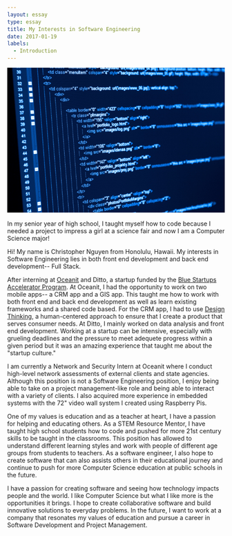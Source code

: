 ```yaml
---
layout: essay
type: essay
title: My Interests in Software Engineering
date: 2017-01-19
labels:
  - Introduction
---
```


<img class="ui medium left floated image" src="../images/soft.jpg">

In my senior year of high school, I taught myself how to code because I needed a project to impress a girl at a science fair and now I am a Computer Science major! 

Hi! My name is Christopher Nguyen from Honolulu, Hawaii. My interests in Software Engineering lies in both front end development and back end development-- Full Stack. 

After interning at [Oceanit](http://www.oceanit.com/) and Ditto, a startup funded by the [Blue Startups Accelerator Program](http://bluestartups.com/). At Oceanit, I had the opportunity to work on two mobile apps-- a CRM app and a GIS app. 
This taught me how to work with both front end and back end development as well as learn existing frameworks and a shared
code based. For the CRM app, I had to use [Design Thinking](http://dschool.stanford.edu/dgift/), a human-centered approach to ensure that I create a product that serves consumer needs. At Ditto, I mainly worked on data analysis and front end development. Working at a startup can be intensive, especially with grueling deadlines and the pressure to meet adequete progress within a given period but it was an amazing experience that taught me about the "startup culture." 

I am currently a Network and Security Intern at Oceanit where I conduct high-level network assessments of external clients and state agencies. Although this position is not a Software Engineering position, I enjoy being able to take on a project management-like role and being able to interact with a variety of clients. I also acquired more experience in embedded systems with the 72" video wall system I created using Raspberry Pis.  

One of my values is education and as a teacher at heart, I have a passion for helping and educating others. 
As a STEM Resource Mentor, I have taught high school students how to code and pushed for more 21st century skills to be taught in the classrooms. This position has allowed to understand different learning styles and work with people of different age groups from students to teachers. As a software engineer, I also hope to create software that can also assists others in their educational journey and continue to push for more Computer Science education at public schools in the future.

I have a passion for creating software and seeing how technology impacts people and the world. 
I like Computer Science but what I like more is the opportunities it brings. 
I hope to create collaborative software and build innovative solutions to everyday problems. In the future, I want to work at a company that resonates my values of education and pursue a career in Software Development and Project Management. 
